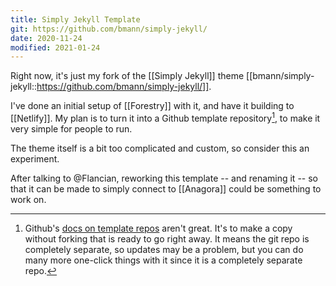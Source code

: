 ```yaml
---
title: Simply Jekyll Template
git: https://github.com/bmann/simply-jekyll/
date: 2020-11-24
modified: 2021-01-24
---
```

Right now, it's just my fork of the [[Simply Jekyll]] theme [[bmann/simply-jekyll::https://github.com/bmann/simply-jekyll/]].

I've done an initial setup of [[Forestry]] with it, and have it building to [[Netlify]]. My plan is to turn it into a Github template repository[^ghtemplate], to make it very simple for people to run.

The theme itself is a bit too complicated and custom, so consider this an experiment.

After talking to @Flancian, reworking this template -- and renaming it -- so that it can be made to simply connect to [[Anagora]] could be something to work on.

[^ghtemplate]: Github's [docs on template repos](https://docs.github.com/en/free-pro-team@latest/github/creating-cloning-and-archiving-repositories/creating-a-template-repository) aren't great. It's to make a copy without forking that is ready to go right away. It means the git repo is completely separate, so updates may be a problem, but you can do many more one-click things with it since it is a completely separate repo.